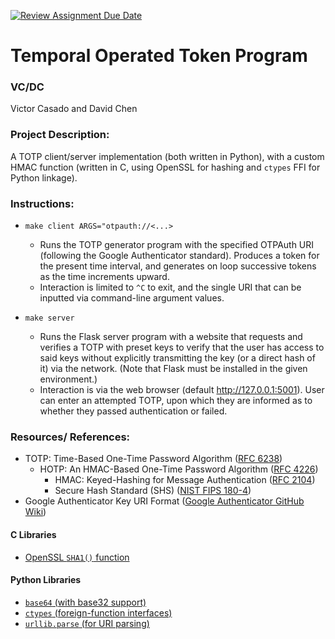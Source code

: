 [![Review Assignment Due Date](https://classroom.github.com/assets/deadline-readme-button-22041afd0340ce965d47ae6ef1cefeee28c7c493a6346c4f15d667ab976d596c.svg)](https://classroom.github.com/a/am3xLbu5)
# Temporal Operated Token Program

### VC/DC
Victor Casado and David Chen
       
### Project Description:
A TOTP client/server implementation (both written in Python), with a custom HMAC function (written in C, using OpenSSL for hashing and `ctypes` FFI for Python linkage).
  
### Instructions:
- `make client ARGS="otpauth://<...>`
  - Runs the TOTP generator program with the specified OTPAuth URI (following the Google Authenticator standard). Produces a token for the present time interval, and generates on loop successive tokens as the time increments upward.
  - Interaction is limited to `^C` to exit, and the single URI that can be inputted via command-line argument values.

- `make server`
  - Runs the Flask server program with a website that requests and verifies a TOTP with preset keys to verify that the user has access to said keys without explicitly transmitting the key (or a direct hash of it) via the network. (Note that Flask must be installed in the given environment.)
  - Interaction is via the web browser (default http://127.0.0.1:5001). User can enter an attempted TOTP, upon which they are informed as to whether they passed authentication or failed.

### Resources/ References:
- TOTP: Time-Based One-Time Password Algorithm ([RFC 6238](https://datatracker.ietf.org/doc/html/rfc6238))
  - HOTP: An HMAC-Based One-Time Password Algorithm ([RFC 4226](https://www.rfc-editor.org/rfc/rfc4226))
    - HMAC: Keyed-Hashing for Message Authentication ([RFC 2104](https://www.rfc-editor.org/rfc/rfc2104))
    - Secure Hash Standard (SHS) ([NIST FIPS 180-4](https://csrc.nist.gov/pubs/fips/180-4/upd1/final))
- Google Authenticator Key URI Format ([Google Authenticator GitHub Wiki](https://github.com/google/google-authenticator/wiki/Key-Uri-Format))

#### C Libraries
- [OpenSSL `SHA1()` function](https://docs.openssl.org/master/man3/SHA256_Init/)

#### Python Libraries
- [`base64` (with base32 support)](https://docs.python.org/3/library/base64.html)
- [`ctypes` (foreign-function interfaces)](https://docs.python.org/3/library/ctypes.html)
- [`urllib.parse` (for URI parsing)](https://docs.python.org/3/library/urllib.parse.html)
